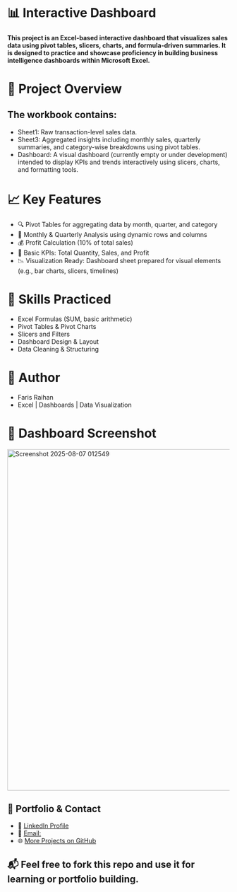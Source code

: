 # 📊 Interactive Dashboard
#### This project is an Excel-based interactive dashboard that visualizes sales data using pivot tables, slicers, charts, and formula-driven summaries. It is designed to practice and showcase proficiency in building business intelligence dashboards within Microsoft Excel.

# 📁 Project Overview
## The workbook contains:
- Sheet1: Raw transaction-level sales data.
- Sheet3: Aggregated insights including monthly sales, quarterly summaries, and category-wise breakdowns using pivot tables.
- Dashboard: A visual dashboard (currently empty or under development) intended to display KPIs and trends interactively using slicers, charts, and formatting tools.

# 📈 Key Features
- 🔍 Pivot Tables for aggregating data by month, quarter, and category
- 📅 Monthly & Quarterly Analysis using dynamic rows and columns
- 💰 Profit Calculation (10% of total sales)
- 🧠 Basic KPIs: Total Quantity, Sales, and Profit
- 📉 Visualization Ready: Dashboard sheet prepared for visual elements (e.g., bar charts, slicers, timelines)

# 📌 Skills Practiced
- Excel Formulas (SUM, basic arithmetic)
- Pivot Tables & Pivot Charts
- Slicers and Filters
- Dashboard Design & Layout
- Data Cleaning & Structuring

# 📌 Author
- Faris Raihan
- Excel | Dashboards | Data Visualization
  
# 📸 Dashboard Screenshot
<img width="1470" height="772" alt="Screenshot 2025-08-07 012549" src="https://github.com/user-attachments/assets/5424e2e6-a9e5-40b5-914f-9882c127e91f" />


## 🔗 Portfolio & Contact
- 💼 [LinkedIn Profile](https://www.linkedin.com/in/faris-raihan-70b916329/)
- 📧 [Email:](farisraihan777@gmail.com)
- 🌐 [More Projects on GitHub](https://github.com/Farisraihan777)


## 📬 Feel free to fork this repo and use it for learning or portfolio building.
